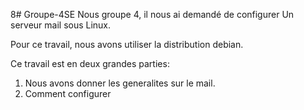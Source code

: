8# Groupe-4SE
Nous groupe 4, il nous ai demandé  de configurer
Un serveur mail sous Linux.

Pour ce travail, nous avons utiliser la distribution debian.

Ce travail est  en deux grandes parties:
1. Nous avons donner les generalites sur le mail.
2. Comment configurer

